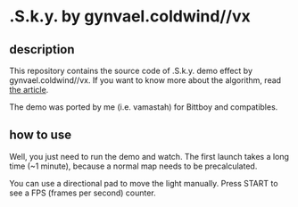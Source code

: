 # .S.k.y. by gynvael.coldwind//vx

## description
This repository contains the source code of .S.k.y. demo effect by gynvael.coldwind//vx. If you want to know more about the algorithm, read [the article](https://gynvael.coldwind.pl/?id=90).

The demo was ported by me (i.e. vamastah) for Bittboy and compatibles.

## how to use
Well, you just need to run the demo and watch. The first launch takes a long time (~1 minute), because a normal map needs to be precalculated.

You can use a directional pad to move the light manually. Press START to see a FPS (frames per second) counter.
